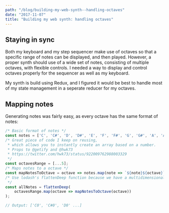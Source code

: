 ```yaml
---
path: "/blog/building-my-web-synth--handling-octaves"
date: "2017-11-07"
title: "Building my web synth: handling octaves"
---
```


## Staying in sync

Both my keyboard and my step sequencer make use of octaves so that a specific range of notes can be displayed, and then played.
However, a proper synth should use of a wide set of notes, consisting of multiple octaves, with flexible controls.
I needed a way to display and control octaves properly for the sequencer as well as my keyboard.

My synth is build using Redux, and I figured it would be best to handle most of my state management in a seperate reducer for my octaves.

## Mapping notes

Generating notes was fairly easy, as every octave has the same format of notes:

```javascript
/* Basic format of notes */
const notes = ['C', 'C#', 'D', 'D#', 'E', 'F', 'F#', 'G', 'G#', 'A', 'A#', 'B'];
/* Great piece of code I keep on reusing,
 * which allows you to instantly create an array based on a number.
 * Props to @getify and @hwk73
 * https://twitter.com/hwk73/status/922009762988003329
 */
const octavesRange = [...5];
/* Maps notes to a octave */
const mapNotesToOctave = octave => notes.map(note => `${note}${octave}`);
/* Use lodash's flattenDeep function because we have a multidimensional array
 */
const allNotes = flattenDeep(
    octavesRange.map(octave => mapNotesToOctave(octave))
);

// Output: ['C0', 'C#0', 'D0' ...]
```
